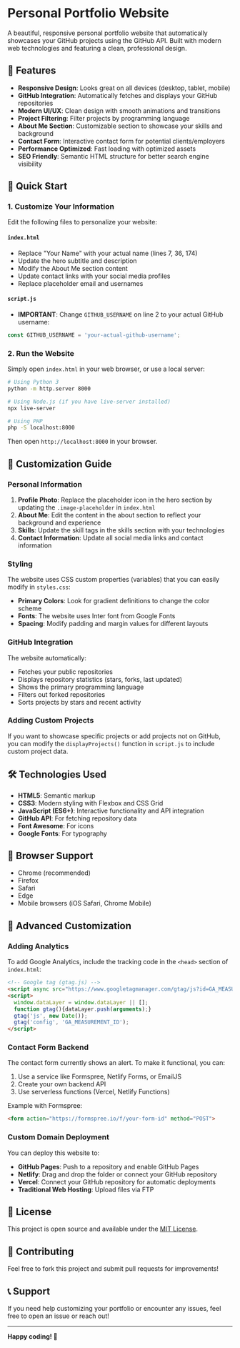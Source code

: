 # Personal Portfolio Website

A beautiful, responsive personal portfolio website that automatically showcases your GitHub projects using the GitHub API. Built with modern web technologies and featuring a clean, professional design.

## 🌟 Features

- **Responsive Design**: Looks great on all devices (desktop, tablet, mobile)
- **GitHub Integration**: Automatically fetches and displays your GitHub repositories
- **Modern UI/UX**: Clean design with smooth animations and transitions
- **Project Filtering**: Filter projects by programming language
- **About Me Section**: Customizable section to showcase your skills and background
- **Contact Form**: Interactive contact form for potential clients/employers
- **Performance Optimized**: Fast loading with optimized assets
- **SEO Friendly**: Semantic HTML structure for better search engine visibility

## 🚀 Quick Start

### 1. Customize Your Information

Edit the following files to personalize your website:

#### `index.html`
- Replace "Your Name" with your actual name (lines 7, 36, 174)
- Update the hero subtitle and description
- Modify the About Me section content
- Update contact links with your social media profiles
- Replace placeholder email and usernames

#### `script.js`
- **IMPORTANT**: Change `GITHUB_USERNAME` on line 2 to your actual GitHub username:
```javascript
const GITHUB_USERNAME = 'your-actual-github-username';
```

### 2. Run the Website

Simply open `index.html` in your web browser, or use a local server:

```bash
# Using Python 3
python -m http.server 8000

# Using Node.js (if you have live-server installed)
npx live-server

# Using PHP
php -S localhost:8000
```

Then open `http://localhost:8000` in your browser.

## 📝 Customization Guide

### Personal Information

1. **Profile Photo**: Replace the placeholder icon in the hero section by updating the `.image-placeholder` in `index.html`
2. **About Me**: Edit the content in the about section to reflect your background and experience
3. **Skills**: Update the skill tags in the skills section with your technologies
4. **Contact Information**: Update all social media links and contact information

### Styling

The website uses CSS custom properties (variables) that you can easily modify in `styles.css`:

- **Primary Colors**: Look for gradient definitions to change the color scheme
- **Fonts**: The website uses Inter font from Google Fonts
- **Spacing**: Modify padding and margin values for different layouts

### GitHub Integration

The website automatically:
- Fetches your public repositories
- Displays repository statistics (stars, forks, last updated)
- Shows the primary programming language
- Filters out forked repositories
- Sorts projects by stars and recent activity

### Adding Custom Projects

If you want to showcase specific projects or add projects not on GitHub, you can modify the `displayProjects()` function in `script.js` to include custom project data.

## 🛠️ Technologies Used

- **HTML5**: Semantic markup
- **CSS3**: Modern styling with Flexbox and CSS Grid
- **JavaScript (ES6+)**: Interactive functionality and API integration
- **GitHub API**: For fetching repository data
- **Font Awesome**: For icons
- **Google Fonts**: For typography

## 📱 Browser Support

- Chrome (recommended)
- Firefox
- Safari
- Edge
- Mobile browsers (iOS Safari, Chrome Mobile)

## 🔧 Advanced Customization

### Adding Analytics

To add Google Analytics, include the tracking code in the `<head>` section of `index.html`:

```html
<!-- Google tag (gtag.js) -->
<script async src="https://www.googletagmanager.com/gtag/js?id=GA_MEASUREMENT_ID"></script>
<script>
  window.dataLayer = window.dataLayer || [];
  function gtag(){dataLayer.push(arguments);}
  gtag('js', new Date());
  gtag('config', 'GA_MEASUREMENT_ID');
</script>
```

### Contact Form Backend

The contact form currently shows an alert. To make it functional, you can:

1. Use a service like Formspree, Netlify Forms, or EmailJS
2. Create your own backend API
3. Use serverless functions (Vercel, Netlify Functions)

Example with Formspree:
```html
<form action="https://formspree.io/f/your-form-id" method="POST">
```

### Custom Domain Deployment

You can deploy this website to:

- **GitHub Pages**: Push to a repository and enable GitHub Pages
- **Netlify**: Drag and drop the folder or connect your GitHub repository
- **Vercel**: Connect your GitHub repository for automatic deployments
- **Traditional Web Hosting**: Upload files via FTP

## 📄 License

This project is open source and available under the [MIT License](LICENSE).

## 🤝 Contributing

Feel free to fork this project and submit pull requests for improvements!

## 📞 Support

If you need help customizing your portfolio or encounter any issues, feel free to open an issue or reach out!

---

**Happy coding! 🚀** 